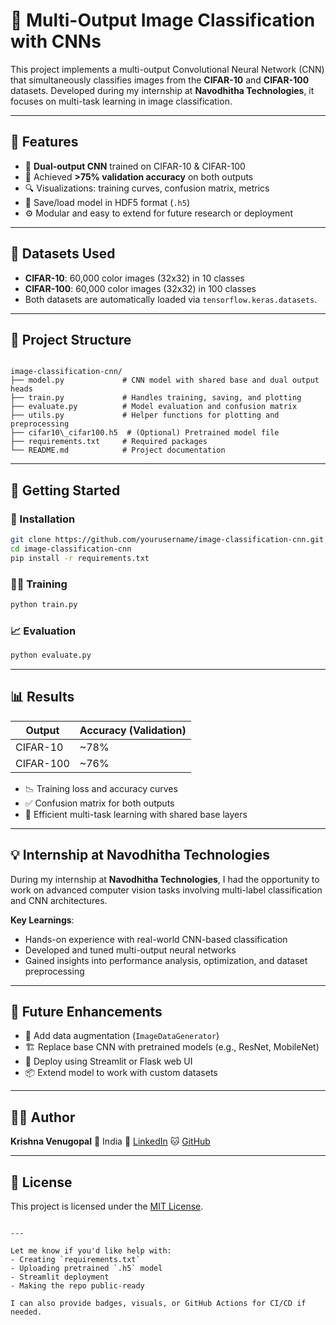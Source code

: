 # 🧠 Multi-Output Image Classification with CNNs

This project implements a multi-output Convolutional Neural Network (CNN) that simultaneously classifies images from the **CIFAR-10** and **CIFAR-100** datasets. Developed during my internship at **Navodhitha Technologies**, it focuses on multi-task learning in image classification.

---

## 📌 Features

- 🧠 **Dual-output CNN** trained on CIFAR-10 & CIFAR-100
- 🎯 Achieved **>75% validation accuracy** on both outputs
- 🔍 Visualizations: training curves, confusion matrix, metrics
- 💾 Save/load model in HDF5 format (`.h5`)
- ⚙️ Modular and easy to extend for future research or deployment

---

## 🧪 Datasets Used

- **CIFAR-10**: 60,000 color images (32x32) in 10 classes
- **CIFAR-100**: 60,000 color images (32x32) in 100 classes
- Both datasets are automatically loaded via `tensorflow.keras.datasets`.

---

## 📁 Project Structure

```

image-classification-cnn/
├── model.py             # CNN model with shared base and dual output heads
├── train.py             # Handles training, saving, and plotting
├── evaluate.py          # Model evaluation and confusion matrix
├── utils.py             # Helper functions for plotting and preprocessing
├── cifar10\_cifar100.h5  # (Optional) Pretrained model file
├── requirements.txt     # Required packages
└── README.md            # Project documentation

````

---

## 🚀 Getting Started

### 🔧 Installation

```bash
git clone https://github.com/yourusername/image-classification-cnn.git
cd image-classification-cnn
pip install -r requirements.txt
````

### 🏋️‍♂️ Training

```bash
python train.py
```

### 📈 Evaluation

```bash
python evaluate.py
```

---

## 📊 Results

| Output    | Accuracy (Validation) |
| --------- | --------------------- |
| CIFAR-10  | \~78%                 |
| CIFAR-100 | \~76%                 |

* 📉 Training loss and accuracy curves
* ✅ Confusion matrix for both outputs
* 🧠 Efficient multi-task learning with shared base layers

---

## 💡 Internship at Navodhitha Technologies

During my internship at **Navodhitha Technologies**, I had the opportunity to work on advanced computer vision tasks involving multi-label classification and CNN architectures.

**Key Learnings**:

* Hands-on experience with real-world CNN-based classification
* Developed and tuned multi-output neural networks
* Gained insights into performance analysis, optimization, and dataset preprocessing

---

## 📌 Future Enhancements

* 🔁 Add data augmentation (`ImageDataGenerator`)
* 🏗 Replace base CNN with pretrained models (e.g., ResNet, MobileNet)
* 📲 Deploy using Streamlit or Flask web UI
* 📦 Extend model to work with custom datasets

---

## 👨‍💻 Author

**Krishna Venugopal**
📍 India
🔗 [LinkedIn](https://www.linkedin.com/in/krishna-venugopal-9b073b267)
🐱 [GitHub](https://github.com/krishnavenu12)

---

## 📜 License

This project is licensed under the [MIT License](LICENSE).

```

---

Let me know if you'd like help with:
- Creating `requirements.txt`
- Uploading pretrained `.h5` model
- Streamlit deployment
- Making the repo public-ready

I can also provide badges, visuals, or GitHub Actions for CI/CD if needed.
```
